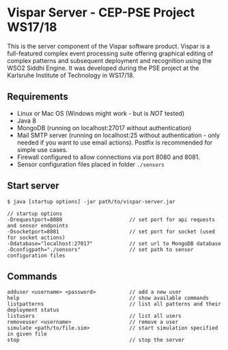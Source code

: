 Vispar Server - CEP-PSE Project WS17/18
=====

This is the server component of the Vispar software product. Vispar is a
full-featured complex event processing suite offering graphical editing of
complex patterns and subsequent deployment and recognition using the WSO2
Siddhi Engine. It was developed during the PSE project at the Karlsruhe
Institute of Technology in WS17/18.

Requirements
-----

* Linux or Mac OS (Windows might work - but is _NOT_ tested)
* Java 8
* MongoDB (running on localhost:27017 without authentication)
* Mail SMTP server (running on localhost:25 without authentication - only needed
    if you want to use email actions). Postfix is recommended for simple use cases.
* Firewall configured to allow connections via port 8080 and 8081.
* Sensor configuration files placed in folder `./sensors`

Start server
-----

```
$ java [startup options] -jar path/to/vispar-server.jar

// startup options
-Drequestport=8080                      // set port for api requests and sensor endpoints
-Dsocketport=8081                       // set port for socket (used for socket actions)
-Ddatabase="localhost:27017"            // set url to MongoDB database
-Dconfigpath="./sensors"                // set path to sensor configuration files
```

Commands
-----

```
adduser <username> <password>           // add a new user
help                                    // show available commands
listpatterns                            // list all patterns and their deployment status
listusers                               // list all users
removeuser <username>                   // remove a user
simulate <path/to/file.sim>             // start simulation specified in given file
stop                                    // stop the server
```
